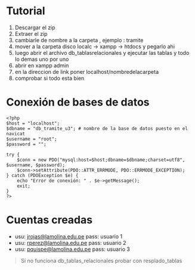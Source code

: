 # Tutorial 
1. Descargar el zip
2. Extraer el zip
3. cambiarle de nombre a la carpeta , ejemplo : tramite
4. mover a la carpeta disco localc -> xampp -> htdocs y pegarlo ahi
5. luego abrir el archivo db_tablasrelacionales y ejecutar las tablas y todo lo demas uno por uno
6. abrir en xampp admin
7. en la direccion de link poner localhost/nombredelacarpeta
8. comprobar si todo esta bien



# Conexión de bases de datos 
```
<?php
$host = "localhost";
$dbname = "db_tramite_u3"; # nombre de la base de datos puesto en el navicat
$username = "root";
$password = "";

try {
    $conn = new PDO("mysql:host=$host;dbname=$dbname;charset=utf8", $username, $password);
    $conn->setAttribute(PDO::ATTR_ERRMODE, PDO::ERRMODE_EXCEPTION);
} catch (PDOException $e) {
    echo "Error de conexión: " . $e->getMessage();
    exit;
}
?>
```

# Cuentas creadas 
- usu: jrojas@lamolina.edu.pe pass: usuario 1
- usu: rperez@lamolina.edu.pe pass: usuario 2
- usu: pquispe@lamolina.edu.pe pass: usuario 3


> Si no funciona db_tablas_relacionales probar con resplado_tablas